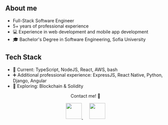 ## About me
- Full-Stack Software Engineer
- 5+ years of professional experience
- 💻 Experience in web development and mobile app development
- 🎓 Bachelor's Degree in Software Engineering, Sofia University

## Tech Stack
- 🎯 Current: TypeScript, NodeJS, React, AWS, bash
- ➕ Additional professional experience: ExpressJS, React Native, Python, Django, Angular
- 🌱 Exploring: Blockchain & Solidity

<p align="center">
    Contact me! 💬 
</p>


<div align="center">
  <a href="mailto:radinadineva@icloud.com" style="margin-right: 20px;">
    <img src="https://github.com/user-attachments/assets/add77b4c-9e8d-4970-96e6-08cb6dfcc7ce" width="50" height="50">
  </a>
  
  <a href="https://www.linkedin.com/in/radina-dineva/">
    <img src="https://github.com/user-attachments/assets/bd5cb2b3-0fb0-4f22-b65b-95c4fde30720" width="50" height="50" />
  </a>
</div>
